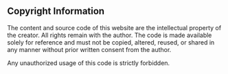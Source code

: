 ## Copyright Information
The content and source code of this website are the intellectual property of the creator.
All rights remain with the author. The code is made available solely for reference and must not be copied, altered, reused, or shared in any manner without prior written consent from the author.

Any unauthorized usage of this code is strictly forbidden.
